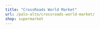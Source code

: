 ```yaml
---
title: "CrossRoads World Market"
url: /palo-alto/crossroads-world-market/
shop: supermarket
---
```

